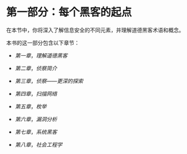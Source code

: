 # 第一部分：每个黑客的起点

在本节中，你将深入了解信息安全的不同元素，并理解道德黑客术语和概念。

本书的这一部分包含以下章节：

+   *第一章*，*理解道德黑客*

+   *第二章*，*侦察简介*

+   *第三章*，*侦察——更深的探索*

+   *第四章*，*扫描网络*

+   *第五章*，*枚举*

+   *第六章*，*漏洞分析*

+   *第七章*，*系统黑客*

+   *第八章*，*社会工程学*
